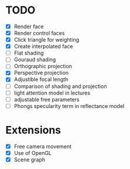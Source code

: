 # TODO 
* [X] Render face
* [X] Render control faces
* [X] Click triangle for weighting
* [X] Create interpolated face
* [ ] Flat shading
* [ ] Gouraud shading
* [ ] Orthographic projection
* [X] Perspective projection
* [X] Adjustible focal length
* [ ] Comparison of shading and projection
* [ ] light attention model in lectures
* [ ] adjustable free parameters
* [ ] Phongs specularity term in reflectance model

# Extensions
* [X] Free camera movement
* [X] Use of OpenGL
* [X] Scene graph

